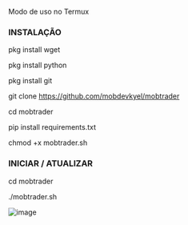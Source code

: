 Modo de uso no Termux

### INSTALAÇÃO ###

pkg install wget

pkg install python

pkg install git

git clone https://github.com/mobdevkyel/mobtrader

cd mobtrader

pip install requirements.txt

chmod +x mobtrader.sh

### INICIAR / ATUALIZAR ###

cd mobtrader

./mobtrader.sh

![image](https://user-images.githubusercontent.com/79609322/113521180-271bb300-956e-11eb-9dc8-171970933fc0.png)
